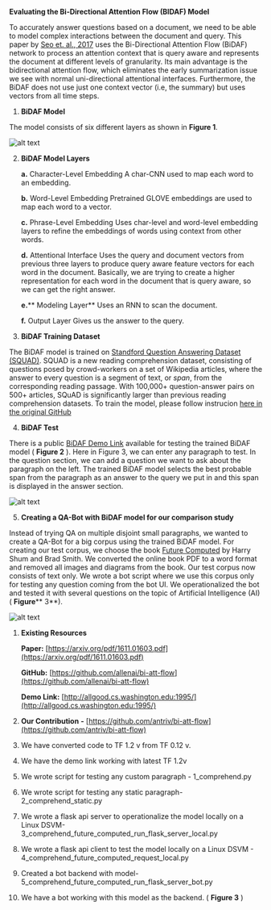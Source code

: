 **Evaluating the Bi-Directional Attention Flow (BIDAF) Model**

To accurately answer questions based on a document, we need to be able to model complex interactions between the document and query. This paper by [Seo et. al., 2017](https://arxiv.org/pdf/1611.01603.pdf) uses the Bi-Directional Attention Flow (BiDAF) network to process an attention context that is query aware and represents the document at different levels of granularity. Its main advantage is the bidirectional attention flow, which eliminates the early summarization issue we see with normal uni-directional attentional interfaces. Furthermore, the BiDAF does not use just one context vector (i.e, the summary) but uses vectors from all time steps.

1. **BiDAF Model**

The model consists of six different layers as shown in **Figure 1**.

![alt text]()


2. **BiDAF Model Layers**

    **a.** Character-Level Embedding
    A char-CNN used to map each word to an embedding.

    **b.** Word-Level Embedding
    Pretrained GLOVE embeddings are used to map each word to a vector.

    **c.** Phrase-Level Embedding
    Uses char-level and word-level embedding layers to refine the embeddings of words using context from other words.

    **d.** Attentional Interface
Uses the query and document vectors from previous three layers to produce query aware feature vectors for each word in the        document. Basically, we are trying to create a higher representation for each word in the document that is query aware, so we can get the right answer.

    **e.**** Modeling Layer**
    Uses an RNN to scan the document.

    **f.** Output Layer
    Gives us the answer to the query.

3. **BiDAF Training Dataset**

The BiDAF model is trained on [Standford Question Answering Dataset (SQUAD)](https://rajpurkar.github.io/SQuAD-explorer/). SQUAD is a new reading comprehension dataset, consisting of questions posed by crowd-workers on a set of Wikipedia articles, where the answer to every question is a segment of text, or _span_, from the corresponding reading passage. With 100,000+ question-answer pairs on 500+ articles, SQuAD is significantly larger than previous reading comprehension datasets. To train the model, please follow instrucion [here in the original GitHub]()

4. **BiDAF Test**

There is a public [BiDAF Demo Link](http://35.165.153.16:1995/) available for testing the trained BiDAF model ( **Figure 2** ). Here in Figure 3, we can enter any paragraph to test. In the question section, we can add a question we want to ask about the paragraph on the left. The trained BiDAF model selects the best probable span from the paragraph as an answer to the query we put in and this span is displayed in the answer section.

![alt text]()

5. **Creating a QA-Bot with BiDAF model for our comparison study**

Instead of trying QA on multiple disjoint small paragraphs, we wanted to create a QA-Bot for a big corpus using the trained BiDAF model. For creating our test corpus, we choose the book [Future Computed](https://msblob.blob.core.windows.net/ncmedia/2018/01/The-Future-Computed.pdf) by Harry Shum and Brad Smith. We converted the online book PDF to a word format and removed all images and diagrams from the book. Our test corpus now consists of text only. We wrote a bot script where we use this corpus only for testing any question coming from the bot UI. We operationalized the bot and tested it with several questions on the topic of Artificial Intelligence (AI) ( **Figure**** 3**).

![alt text]()


1. **Existing Resources**

    **Paper:** [https://arxiv.org/pdf/1611.01603.pdf](https://arxiv.org/pdf/1611.01603.pdf)

    **GitHub:** [https://github.com/allenai/bi-att-flow](https://github.com/allenai/bi-att-flow)

    **Demo Link:** [http://allgood.cs.washington.edu:1995/](http://allgood.cs.washington.edu:1995/)
    

1. **Our Contribution**  **-**   [https://github.com/antriv/bi-att-flow](https://github.com/antriv/bi-att-flow)

1. We have converted code to TF 1.2 v from TF 0.12 v.
2. We have the demo link working with latest TF 1.2v
3. We wrote script for testing any custom paragraph - 1\_comprehend.py
4. We wrote script for testing any static paragraph- 2\_comprehend\_static.py
5. We wrote a flask api server to operationalize the model locally on a Linux DSVM- 3\_comprehend\_future\_computed\_run\_flask\_server\_local.py
6. We wrote a flask api client to test the model locally on a Linux DSVM - 4\_comprehend\_future\_computed\_request\_local.py
7. Created a bot backend with model- 5\_comprehend\_future\_computed\_run\_flask\_server\_bot.py
8. We have a bot working with this model as the backend. ( **Figure 3** )
